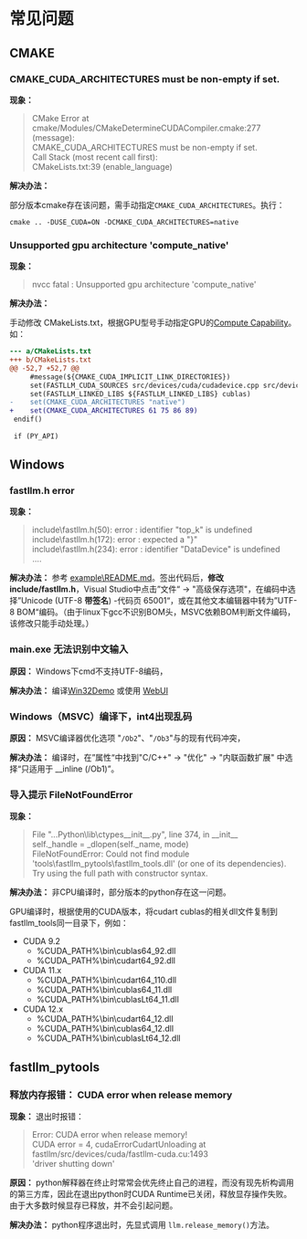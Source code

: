 # 常见问题

## CMAKE

### CMAKE_CUDA_ARCHITECTURES must be non-empty if set.

**现象：**

> CMake Error at cmake/Modules/CMakeDetermineCUDACompiler.cmake:277 (message):  
>   CMAKE_CUDA_ARCHITECTURES must be non-empty if set.  
> Call Stack (most recent call first):  
>   CMakeLists.txt:39 (enable_language)

**解决办法：**

部分版本cmake存在该问题，需手动指定`CMAKE_CUDA_ARCHITECTURES`。执行：

```shell
cmake .. -DUSE_CUDA=ON -DCMAKE_CUDA_ARCHITECTURES=native
```

### Unsupported gpu architecture 'compute_native'

**现象：**

> nvcc fatal : Unsupported gpu architecture 'compute_native'

**解决办法：**

手动修改 CMakeLists.txt，根据GPU型号手动指定GPU的[Compute Capability](https://developer.nvidia.com/cuda-gpus)。如：

``` diff
--- a/CMakeLists.txt
+++ b/CMakeLists.txt
@@ -52,7 +52,7 @@
     #message(${CMAKE_CUDA_IMPLICIT_LINK_DIRECTORIES})
     set(FASTLLM_CUDA_SOURCES src/devices/cuda/cudadevice.cpp src/devices/cuda/cudadevicebatch.cpp src/devices/cuda/fastllm-cuda.cu)
     set(FASTLLM_LINKED_LIBS ${FASTLLM_LINKED_LIBS} cublas)
-    set(CMAKE_CUDA_ARCHITECTURES "native")
+    set(CMAKE_CUDA_ARCHITECTURES 61 75 86 89)
 endif()
 
 if (PY_API)
```


## Windows

### fastllm.h error

**现象：**

> include\fastllm.h(50): error : identifier "top_k" is undefined  
> include\fastllm.h(172): error : expected a "}"  
> include\fastllm.h(234): error : identifier "DataDevice" is undefined  
> ....

**解决办法：** 参考 [example\README.md](/example/README.md)。签出代码后，**修改 include/fastllm.h**，Visual Studio中点击”文件“ -> "高级保存选项"，在编码中选择”Unicode (UTF-8 **带签名**) -代码页 65001“，或在其他文本编辑器中转为”UTF-8 BOM“编码。（由于linux下gcc不识别BOM头，MSVC依赖BOM判断文件编码，该修改只能手动处理。）

### main.exe 无法识别中文输入

**原因：** Windows下cmd不支持UTF-8编码，

**解决办法：** 编译[Win32Demo](/example/README.md#win32demo-windows平台) 或使用 [WebUI](/example/README.md#web-ui)

### Windows（MSVC）编译下，int4出现乱码

**原因：** MSVC编译器优化选项 "`/Ob2`"、"`/Ob3`"与的现有代码冲突，

**解决办法：** 编译时，在”属性“中找到"C/C++" -> "优化" -> "内联函数扩展" 中选择“只适用于 __inline (/Ob1)”。

### 导入提示 FileNotFoundError

**现象：**

> File "...Python\lib\ctypes\_\_init\_\_.py", line 374, in \_\_init\_\_  
>     self._handle = _dlopen(self._name, mode)  
> FileNotFoundError: Could not find module 'tools\fastllm_pytools\fastllm_tools.dll' (or one of its dependencies). Try using the full path with constructor syntax.

**解决办法：** 非CPU编译时，部分版本的python存在这一问题。

GPU编译时，根据使用的CUDA版本，将cudart cublas的相关dll文件复制到fastllm_tools同一目录下，例如：

* CUDA 9.2
  * %CUDA_PATH%\bin\cublas64_92.dll
  * %CUDA_PATH%\bin\cudart64_92.dll
* CUDA 11.x 
  * %CUDA_PATH%\bin\cudart64_110.dll
  * %CUDA_PATH%\bin\cublas64_11.dll
  * %CUDA_PATH%\bin\cublasLt64_11.dll
* CUDA 12.x 
  * %CUDA_PATH%\bin\cudart64_12.dll
  * %CUDA_PATH%\bin\cublas64_12.dll
  * %CUDA_PATH%\bin\cublasLt64_12.dll

## fastllm_pytools

### 释放内存报错： CUDA error when release memory

**现象：**
退出时报错：
> Error: CUDA error when release memory!  
> CUDA error = 4, cudaErrorCudartUnloading at fastllm/src/devices/cuda/fastllm-cuda.cu:1493  
> 'driver shutting down'

**原因：** python解释器在终止时常常会优先终止自己的进程，而没有现先析构调用的第三方库，因此在退出python时CUDA Runtime已关闭，释放显存操作失败。由于大多数时候显存已释放，并不会引起问题。

**解决办法：** python程序退出时，先显式调用 `llm.release_memory()`方法。
